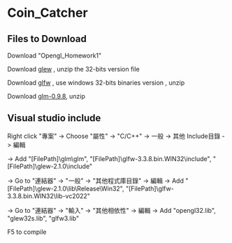 # Coin_Catcher

## Files to Download

Download "Opengl_Homework1" 

Download [glew](https://glew.sourceforge.net/) , unzip the 32-bits version file

Download [glfw](https://www.glfw.org/download.html) , use windows 32-bits binaries version , unzip 

Download [glm-0.9.8](https://glm.g-truc.net/0.9.8/index.html), unzip

## Visual studio include 

Right click "專案" -> Choose "屬性" -> "C/C++" -> 一般 -> 其他 Include目錄 -> 編輯 

-> Add "[FilePath]\glm\glm", "[FilePath]\glfw-3.3.8.bin.WIN32\include", "[FilePath]\glew-2.1.0\include"

-> Go to "連結器" -> "一般" -> "其他程式庫目錄" -> 編輯 -> Add "[FilePath]\glew-2.1.0\lib\Release\Win32", "[FilePath]\glfw-3.3.8.bin.WIN32\lib-vc2022"

-> Go to "連結器" -> "輸入" ->  "其他相依性" -> 編輯 -> Add "opengl32.lib", "glew32s.lib", "glfw3.lib"

F5 to compile
